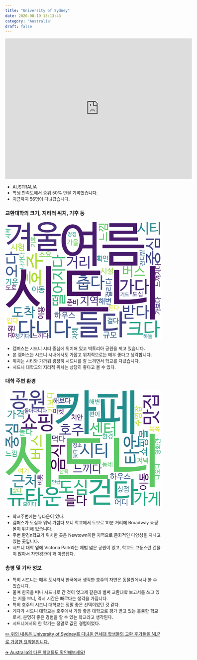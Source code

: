 ```yaml
---
title: "University of Sydney"
date: 2020-08-19 13:13:43
category: 'Australia'
draft: false
---
```


<iframe
width="600"
height="450"
frameborder="0" style="border:0"
src="https://www.google.com/maps/embed/v1/place?key=AIzaSyC9e1AME-pVmWC4hBpFdu5S4dKzyepa3HQ&q=University+of+Sydney&center=-33.888574799999994,151.1873494&zoom=14" allowfullscreen>
</iframe>

* AUSTRALIA
* 학생 만족도에서 중위 50% 안을 기록했습니다.
* 지금까지 56명이 다녀갔습니다. 

### 교환대학의 크기, 지리적 위치, 기후 등

![gen_info-WordCloud](../univ_wordclouds_okt/gen_info/AU000015_gen_info_okt.png)

* 캠퍼스는 시드니 시티 중심에 위치해 있고 빅토리아 공원을 끼고 있습니다.
* 본 캠퍼스는 시드니 시내에서도 가깝고 위치적으로는 매우 좋다고 생각합니다.
* 위치는 시티와 가까워 굉장히 시드니를 잘 느끼면서 학교를 다녔습니다.
* 시드니 대학교의 지리적 위치는 상당히 좋다고 볼 수 있다.


### 대학 주변 환경

![env_info-WordCloud](../univ_wordclouds_okt/env_info/AU000015_env_info_okt.png)

* 학교주변에는 뉴타운이 있다.
* 캠퍼스가 도심과 워낙 가깝다 보니 학교에서 도보로 10분 거리에 Broadway 쇼핑몰이 위치해 있습니다.
* 주변 환경n학교가 위치한 곳은 Newtown이란 지역으로 문화적인 다양성을 지니고 있는 곳입니다.
* 시드니 대학 옆에 Victoria Park라는 제법 넓은 공원이 있고, 학교도 고풍스런 건물이 많아서 자연경관이 꽤 아름답다.


### 총평 및 기타 정보 
* 특히 시드니는 매우 도시라서 한국에서 생각한 호주의 자연은 동물원에서나 볼 수 있습니다.
* 울며 한국을 떠나 시드니로 간 것이 엊그제 같은데 벌써 교환대학 보고서를 쓰고 있는 저를 보니, 역시 시간은 빠르다는 생각을 가집니다.
* 특히 호주의 시드니 대학교는 정말 좋은 선택이었던 것 같다.
* 게다가 시드니 대학교는 호주에서 가장 좋은 대학교로 평가 받고 있는 훌륭한 학교로서, 분명히 좋은 경험을 할 수 있는 학교라고 생각된다.
* 시드니에서의 한 학기는 정말로 값진 경험이었다.


[✏️ 위의 내용은 University of Sydney를 다녀온 연세대 학생들의 교환 후기들을 NLP로 가공한 요약본입니다.](http://oia.yonsei.ac.kr/partner/expReport.asp?ucode=AU000015&bgbn=A)

[✈️ Australia의 다른 학교들도 확인해보세요!](https://yonsei-exchange.netlify.app/?category=Australia)
